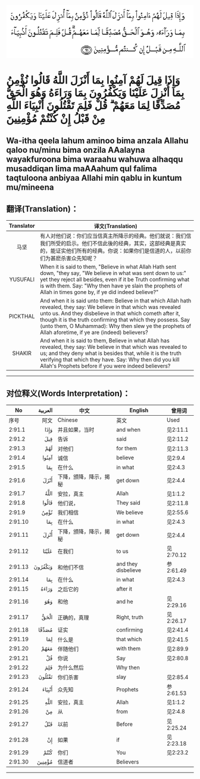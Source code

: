 ![002:091](images/002_091.gif)

#  وَإِذَا قِيلَ لَهُمْ آمِنُوا بِمَا أَنْزَلَ اللَّهُ قَالُوا نُؤْمِنُ بِمَا أُنْزِلَ عَلَيْنَا وَيَكْفُرُونَ بِمَا وَرَاءَهُ وَهُوَ الْحَقُّ مُصَدِّقًا لِمَا مَعَهُمْ ۗ قُلْ فَلِمَ تَقْتُلُونَ أَنْبِيَاءَ اللَّهِ مِنْ قَبْلُ إِنْ كُنْتُمْ مُؤْمِنِينَ 

## Wa-itha qeela lahum aminoo bima anzala Allahu qaloo nu/minu bima onzila AAalayna wayakfuroona bima waraahu wahuwa alhaqqu musaddiqan lima maAAahum qul falima taqtuloona anbiyaa Allahi min qablu in kuntum mu/mineena

## 翻译(Translation)：

| Translator | 译文(Translation)                                            |
|:----------:| ------------------------------------------------------------ |
| 马坚       | 有人对他们说：你们应当信真主所降示的经典。他们就说：我们信我们所受的启示。他们不信此後的经典，其实，这部经典是真实的，能证实他们所有的经典。你说：如果你们是信道的人，以前你们为甚麽杀害众先知呢？ |
| YUSUFALI   | When it is said to them, "Believe in what Allah Hath sent down, "they say, "We believe in what was sent down to us:" yet they reject all besides, even if it be Truth confirming what is with them. Say: "Why then have ye slain the prophets of Allah in times gone by, if ye did indeed believe?" |
| PICKTHAL   | And when it is said unto them: Believe in that which Allah hath revealed, they say: We believe in that which was revealed unto us. And they disbelieve in that which cometh after it, though it is the truth confirming that which they possess. Say (unto them, O Muhammad): Why then slew ye the prophets of Allah aforetime, if ye are (indeed) believers? |
| SHAKIR     | And when it is said to them, Believe in what Allah has revealed, they say: We believe in that which was revealed to us; and they deny what is besides that, while it is the truth verifying that which they have. Say: Why then did you kill Allah's Prophets before if you were indeed believers? |

---

## 对位释义(Words Interpretation)：

| No      | العربية | 中文                   | English             | 曾用词    |
| ------- | ------: | ---------------------- | ------------------- | --------- |
| 序号    |    阿文 | Chinese                | 英文                | Used      |
| 2:91.1  |    وَإِذَا | 并且如果，当时         | and when            | 见2:11.1  |
| 2:91.2  |     قِيلَ | 告诉                   | said                | 见2:11.2  |
| 2:91.3  |     لَهُمْ | 对他们                 | for them            | 见2:11.3  |
| 2:91.4  |   آمِنُوا | 诚信                   | believe             | 见2:9.4   |
| 2:91.5  |     بِمَا | 在什么                 | in what             | 见2:4.3   |
| 2:91.6  |    أَنْزَلَ | 下降，颁降，降示，揭秘 | get down            | 见2:4.4   |
| 2:91.7  |    اللَّهُ | 安拉，真主             | Allah               | 见1:1.2   |
| 2:91.8  |   قَالُوا | 他们说，               | They said           | 见2:11.8  |
| 2:91.9  |    نُؤْمِنُ | 我们相信               | We believe          | 见2:55.6  |
| 2:91.10 |     بِمَا | 在什么                 | in what             | 见2:4.3   |
| 2:91.11 |    أُنْزِلَ | 下降，颁降，降示，揭秘 | get down            | 见2:4.4   |
| 2:91.12 |   عَلَيْنَا | 在我们                 | to us               | 见2:70.12 |
| 2:91.13 | وَيَكْفُرُونَ | 和他们不信             | and they disbelieve | 参2:61.49 |
| 2:91.14 |     بِمَا | 在什么                 | in what             | 见2:4.3   |
| 2:91.15 |   وَرَاءَهُ | 之后它的               | after it            |           |
| 2:91.16 |     وَهُوَ | 和他                   | and he              | 见2:29.16 |
| 2:91.17 |    الْحَقُّ | 正确的，真理           | Right, truth        | 见2:26.17 |
| 2:91.18 |   مُصَدِّقًا | 证实                   | confirming          | 见2:41.4  |
| 2:91.19 |     لِمَا | 什么是                 | that which          | 见2:41.5  |
| 2:91.20 |    مَعَهُمْ | 伴随他们               | with them           | 见2:89.9  |
| 2:91.21 |      قُلْ | 你说                   | Say                 | 见2:80.8  |
| 2:91.22 |     فَلِمَ | 为什么然后             | Why then            |           |
| 2:91.23 |  تَقْتُلُونَ | 你们杀害               | slay                | 见2:85.4  |
| 2:91.24 |  أَنْبِيَاءَ | 众先知                 | Prophets            | 参2:61.53 |
| 2:91.25 |    اللَّهِ | 安拉，真主             | Allah               | 见1:1.2   |
| 2:91.26 |      مِنْ | 从                     | from                | 见2:4.8   |
| 2:91.27 |     قَبْلُ | 以前                   | Before              | 见2:25.24 |
| 2:91.28 |      إِنْ | 如果                   | if                  | 见2:23.18 |
| 2:91.29 |    كُنْتُمْ | 你们                   | You                 | 见2:23.2  |
| 2:91.30 |  مُؤْمِنِينَ | 信道者                 | Believers           |           |

---
